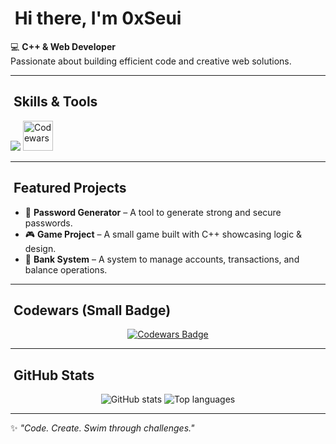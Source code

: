 # ​ Hi there, I'm 0xSeui

💻 **C++ & Web Developer**  
Passionate about building efficient code and creative web solutions.

---

## ​ Skills & Tools
<p align="left">
  <img src="https://skillicons.dev/icons?i=cpp,html,css,js,react,php,git,github,vscode" />
  <img src="https://raw.githubusercontent.com/rahulbanerjee26/githubAboutMeGenerator/main/icons/codewars.svg" width="48" height="48" alt="Codewars"/>
</p>

---

## ​ Featured Projects
- 🔑 **Password Generator** – A tool to generate strong and secure passwords.  
- 🎮 **Game Project** – A small game built with C++ showcasing logic & design.  
- 🏦 **Bank System** – A system to manage accounts, transactions, and balance operations.  

---

## ​ Codewars (Small Badge)
<p align="center">
  <a href="https://www.codewars.com/users/0xSeui">
    <img src="https://www.codewars.com/users/0xSeui/badges/small" alt="Codewars Badge"/>
  </a>
</p>

---

## ​ GitHub Stats
<p align="center">
  <img src="https://github-readme-stats.vercel.app/api?username=0xSeui&show_icons=true&theme=tokyonight" alt="GitHub stats"/>
  <img src="https://github-readme-stats.vercel.app/api/top-langs/?username=0xSeui&layout=compact&theme=tokyonight" alt="Top languages"/>
</p>

---

✨ *"Code. Create. Swim through challenges."*